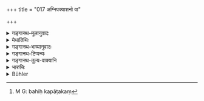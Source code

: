 +++
title = "017 अग्निपक्वाशनो वा"

+++

<details><summary>गङ्गानथ-मूलानुवादः</summary>

He may be one living on food cooked by fire, or one eating only what Ripens in its own time; he may use the stone for grinding or he may use his teeth as the mortar.—(17).
</details>

<details><summary>मेधातिथिः</summary>

अग्निना पक्वं शाकौदनादि, तदशनं यस्य सो **ऽग्निपक्वाशनः** । काले स्वयम् एव यत् पक्वं तद् एव भुञ्जीत वार्क्षं फलम् । अथ वा धान्यानाम् एव नीवारादीनां निष्पिष्येदं भक्षणम् । अश्मभिः पाषाणैः कुट्टयित्वा पिष्टरूपं कृत्वा भुञ्जीत । यद् वा यदृतूपपन्नं वृन्तकादिभिर् बहिस् तुषकपाटकं[^४] तद् अश्मभिर् अपनीय कवाटम् अन्तःफलं भक्षयेत् । दन्ता उलूखलम् अस्य **दन्तोलूखलिकः** । दन्तैस् तुषकवाटम् अपनीय भक्षयेत् । असत्य् अपि संस्कारे स न कर्तव्यः । यदि वा पूर्ववद् अशनविशेषोपलक्षणम्- तादृशम् अश्नीयाद् यद् अस्य दन्ता एव उलूखलकार्यम् अवघातं संपादयन्ति ॥ ६.१७ ॥


[^४]:
     M G: bahiḥ kapāṭakaṃ
</details>

<details><summary>गङ्गानथ-भाष्यानुवादः</summary>

‘*One living on food cooked by fire*’.—One whose food consists of vegetables and rice &c. cooked by fire.

Or he may rat only such fruits of trees as ripen themselves in their season.

Or his food may consist of flour obtained by grinding *nīvāra* and other grains. That is, he should grind these grains, and having thus turned them into dough, eat. it.

Or this phrase may mean that those nuts that ripen in their own season, and which have a kernel beneath a hard crust,—the outer crust of these should be broken with stone and the inner kernel eaten.

‘*Dantolūkhalikaḥ*’.—One who has his teeth for the mortar. That is the outer crust of nuts may be removed with the teeth. This however ought not to be done even though the nut may have been cleaned.

Or the phrase may be taken as qualifying the eating; the sense being that—‘he shall eat in such a way that his teeth may serve the purposes of the mortar, in the thumping and removing of chaff’.—(17).
</details>

<details><summary>गङ्गानथ-टिप्पन्यः</summary>

This verse is quoted in *Aparārka* (p. 942);—and the first half in
*Mitākṣarā* (on 3.49).
</details>

<details><summary>गङ्गानथ-तुल्य-वाक्यानि</summary>

*Bodhāyana* (3.3.1-3, 9-12),—‘Hermits belong to two classes—those who
cook, and those who do not cook, food;—those who cook are of five kinds—those who eat everything that the forest contains, those who live on unhusked grain, those who eat bulbs and roots, those who eat fruits and those who eat pot-herbs. Those who do not cook are of five kinds—those who avoid the use of iron and other implements, those who ṭake food with the band, those who take it with the mouth, those who subsist on water only, and those who live on air only.’

*Viṣṇu* (95, 14, 15).—‘He shall break his food with stones; or he shall
use his teeth as a pestle.’

*Yājñavalkya* (3, 49).—‘He shall use his teeth as the pestle; or he may
eat only such fruits as ripen in their own time; or he may use stone for breaking what he eats.’
</details>

<details><summary>भारुचिः</summary>

अग्निपक्वभुक् कालपक्वभुग् अश्मकुत्तभुग् इत्य् एते दन्तोलूखलिकाः ॥ ६.१७ ॥
</details>

<details><summary>Bühler</summary>

017	He may eat either what has been cooked with fire, or what has been ripened by time; he either may use a stone for grinding, or his teeth may be his mortar.
</details>

